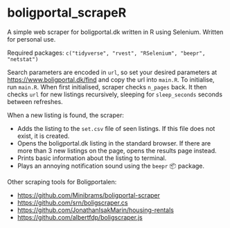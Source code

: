# boligportal_scrapeR
A simple web scraper for boligportal.dk written in R using Selenium. Written for personal use.

Required packages: `c("tidyverse", "rvest", "RSelenium", "beepr", "netstat")`

Search parameters are encoded in `url`, so set your desired parameters at https://www.boligportal.dk/find and copy the url into `main.R`. To initialise, run `main.R`. When first initialised, scraper checks `n_pages` back. It then checks `url` for new listings recursively, sleeping for `sleep_seconds` seconds between refreshes.

When a new listing is found, the scraper:
- Adds the listing to the `set.csv` file of seen listings. If this file does not exist, it is created.
- Opens the boligportal.dk listing in the standard browser. If there are more than 3 new listings on the page, opens the results page instead.
- Prints basic information about the listing to terminal.
- Plays an annoying notification sound using the `beepr` 📦 package.

Other scraping tools for Boligportalen: 
- https://github.com/Minibrams/boligportal-scraper
- https://github.com/srn/boligscraper.cs
- https://github.com/JonathanIsakMarin/housing-rentals
- https://github.com/albertfdp/boligscraper.js
